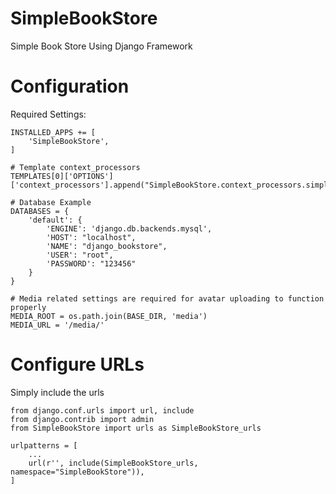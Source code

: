 # SimpleBookStore
Simple Book Store Using Django Framework
# Configuration
Required Settings:
```
INSTALLED_APPS += [
    'SimpleBookStore',
]

# Template context_processors
TEMPLATES[0]['OPTIONS']['context_processors'].append("SimpleBookStore.context_processors.simple_book_store_processor")

# Database Example
DATABASES = {
    'default': {
        'ENGINE': 'django.db.backends.mysql',
        'HOST': "localhost",
        'NAME': "django_bookstore",
        'USER': "root",
        'PASSWORD': "123456"
    }
}

# Media related settings are required for avatar uploading to function properly
MEDIA_ROOT = os.path.join(BASE_DIR, 'media')
MEDIA_URL = '/media/'
```

# Configure URLs
Simply include the urls
```
from django.conf.urls import url, include
from django.contrib import admin
from SimpleBookStore import urls as SimpleBookStore_urls

urlpatterns = [
    ...
    url(r'', include(SimpleBookStore_urls, namespace="SimpleBookStore")),
]
```